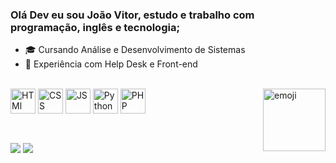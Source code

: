 ### Olá Dev eu sou João Vitor, estudo e trabalho com programação, inglês e tecnologia;

- 🎓 Cursando Análise e Desenvolvimento de Sistemas
- 💼 Experiência com Help Desk e Front-end 

<div style="display: inline_block"><br>
  <img align="center" alt="HTMl"   height="40" width="40"src="https://cdn.jsdelivr.net/gh/devicons/devicon/icons/html5/html5-original.svg"/>        
  <img align="center" alt="CSS"    height="40" width="40"src="https://cdn.jsdelivr.net/gh/devicons/devicon/icons/css3/css3-original.svg"/>         
  <img align="center" alt="JS"     height="40" width="40" src="https://cdn.jsdelivr.net/gh/devicons/devicon/icons/javascript/javascript-original.svg">
  <img align="center" alt="Python" height="40" width="40" src="https://cdn.jsdelivr.net/gh/devicons/devicon/icons/python/python-original.svg"/>
  <img align="center" alt="PHP"    height="40" width="40" src="https://cdn.jsdelivr.net/gh/devicons/devicon/icons/php/php-original.svg"/>   

  <img align="right"  alt="emoji"  height="100" src= "https://83027b03-b04e-4a5f-bb70-9e7f379ecd4b-00-3ehcdkdaqboum.kirk.replit.dev/img/icones.png"/>
</div>

 ##
 <div> 
 <br>
    <a href="https://www.linkedin.com/in/jo%C3%A3o-vitor-41693a232" target="_blank"><img src="https://img.shields.io/badge/-LinkedIn-%230077B5?style=for-the-badge&logo=linkedin&logoColor=white" target="_blank"></a
 <br>
    <a href="https://83027b03-b04e-4a5f-bb70-9e7f379ecd4b-00-3ehcdkdaqboum.kirk.replit.dev" target="_blank"><img src="https://img.shields.io/badge/-Portf%C3%B3lio-brown?style=for-the-badge&logo=true.me&logoColor=white" target="_blank"></a>
</div>
